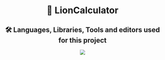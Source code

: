<h1 align="center"> 🦁 LionCalculator</h1>
<h2 align="center">🛠️ Languages, Libraries, Tools and editors used for this project</h2>
<p align="center"> 
  <img src="https://img.shields.io/badge/c++-%2300599C.svg?style=for-the-badge&logo=c%2B%2B&logoColor=white">
</p>

